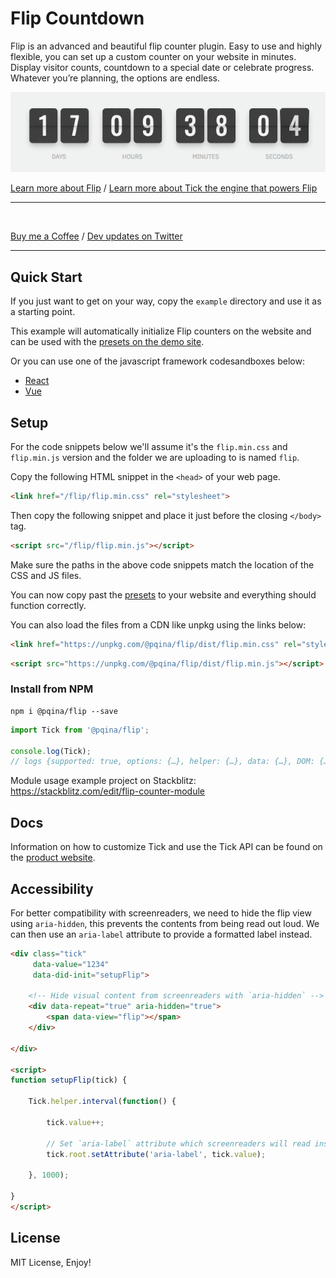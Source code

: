 # Flip Countdown

Flip is an advanced and beautiful flip counter plugin. Easy to use and highly flexible, you can set up a custom counter on your website in minutes. Display visitor counts, countdown to a special date or celebrate progress. Whatever you’re planning, the options are endless.

![](./flip.gif)

[Learn more about Flip](https://pqina.nl/flip/) / [Learn more about Tick the engine that powers Flip](https://github.com/pqina/tick/)

---

[<img src="https://github.com/pqina/flip/blob/master/header.svg" alt=""/>](https://www.buymeacoffee.com/rikschennink/)

[Buy me a Coffee](https://www.buymeacoffee.com/rikschennink/) / [Dev updates on Twitter](https://twitter.com/rikschennink/)

---


## Quick Start

If you just want to get on your way, copy the `example` directory and use it as a starting point.

This example will automatically initialize Flip counters on the website and can be used with the [presets on the demo site](https://pqina.nl/flip/#presets).

Or you can use one of the javascript framework codesandboxes below:
- [React](https://codesandbox.io/s/react-flip-demo-txoux)
- [Vue](https://codesandbox.io/s/vue-flip-demo-xhtfk)

## Setup

For the code snippets below we'll assume it's the `flip.min.css` and `flip.min.js` version and the folder we are uploading to is named `flip`.

Copy the following HTML snippet in the `<head>` of your web page.

```html
<link href="/flip/flip.min.css" rel="stylesheet">
```

Then copy the following snippet and place it just before the closing `</body>` tag.

```html
<script src="/flip/flip.min.js"></script>
```

Make sure the paths in the above code snippets match the location of the CSS and JS files.

You can now copy past the [presets](https://pqina.nl/flip/#presets) to your website and everything should function correctly.

You can also load the files from a CDN like unpkg using the links below:

```html
<link href="https://unpkg.com/@pqina/flip/dist/flip.min.css" rel="stylesheet">
```

```html
<script src="https://unpkg.com/@pqina/flip/dist/flip.min.js"></script>
```


### Install from NPM

```
npm i @pqina/flip --save
```

```js
import Tick from '@pqina/flip';

console.log(Tick);
// logs {supported: true, options: {…}, helper: {…}, data: {…}, DOM: {…}, …}
```

Module usage example project on Stackblitz: https://stackblitz.com/edit/flip-counter-module

## Docs

Information on how to customize Tick and use the Tick API can be found on the [product website](https://pqina.nl/tick/).


## Accessibility

For better compatibility with screenreaders, we need to hide the flip view using `aria-hidden`, this prevents the contents from being read out loud. We can then use an `aria-label` attribute to provide a formatted label instead.

```html
<div class="tick"
     data-value="1234"
     data-did-init="setupFlip">
  
    <!-- Hide visual content from screenreaders with `aria-hidden` -->
    <div data-repeat="true" aria-hidden="true">
        <span data-view="flip"></span>
    </div>
  
</div>

<script>
function setupFlip(tick) {

    Tick.helper.interval(function() {

        tick.value++;

        // Set `aria-label` attribute which screenreaders will read instead of HTML content
        tick.root.setAttribute('aria-label', tick.value);

    }, 1000);

}
</script>
```

## License

MIT License, Enjoy!
